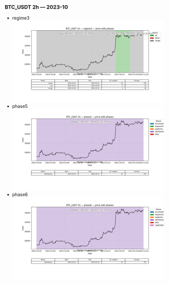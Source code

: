 ### BTC_USDT 2h — 2023-10

- regime3
![BTC_USDT_2h_regime3_2023-10_phase_price.png](outputs/fourier/phase_monthly/BTC_USDT/2h/2023/2023-10/BTC_USDT_2h_regime3_2023-10_phase_price.png)
- phase5
![BTC_USDT_2h_phase5_2023-10_phase_price.png](outputs/fourier/phase_monthly/BTC_USDT/2h/2023/2023-10/BTC_USDT_2h_phase5_2023-10_phase_price.png)
- phase6
![BTC_USDT_2h_phase6_2023-10_phase_price.png](outputs/fourier/phase_monthly/BTC_USDT/2h/2023/2023-10/BTC_USDT_2h_phase6_2023-10_phase_price.png)